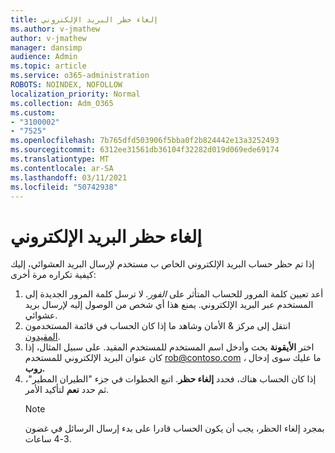 ```yaml
---
title: إلغاء حظر البريد الإلكتروني
ms.author: v-jmathew
author: v-jmathew
manager: dansimp
audience: Admin
ms.topic: article
ms.service: o365-administration
ROBOTS: NOINDEX, NOFOLLOW
localization_priority: Normal
ms.collection: Adm_O365
ms.custom:
- "3100002"
- "7525"
ms.openlocfilehash: 7b765dfd503906f5bba0f2b824442e13a3252493
ms.sourcegitcommit: 6312ee31561db36104f32282d019d069ede69174
ms.translationtype: MT
ms.contentlocale: ar-SA
ms.lasthandoff: 03/11/2021
ms.locfileid: "50742938"
---
```

# <a name="unblock-email"></a>إلغاء حظر البريد الإلكتروني

إذا تم حظر حساب البريد الإلكتروني الخاص ب مستخدم لإرسال البريد العشوائي، إليك كيفية تكراره مرة أخرى:

1. أعد تعيين كلمة المرور للحساب المتأثر على *الفور.* لا ترسل كلمة المرور الجديدة إلى المستخدم عبر البريد الإلكتروني. يمنع هذا أي شخص من الوصول إليه لإرسال بريد عشوائي.
2. انتقل إلى مركز & الأمان وشاهد ما إذا كان الحساب في قائمة المستخدمون [المقيدون](https://protection.office.com/#/restrictedusers).
3. اختر **الأيقونة** بحث وأدخل اسم المستخدم للمستخدم المقيد. على سبيل المثال، إذا كان عنوان البريد الإلكتروني للمستخدم rob@contoso.com *،* ما عليك سوى إدخال **روب.**
4. إذا كان الحساب هناك، فحدد **إلغاء حظر**. اتبع الخطوات في جزء "الطيران المطير"، ثم حدد **نعم** لتأكيد الأمر.  
    > [!NOTE]
    > بمجرد إلغاء الحظر، يجب أن يكون الحساب قادرا على بدء إرسال الرسائل في غضون 3-4 ساعات.
